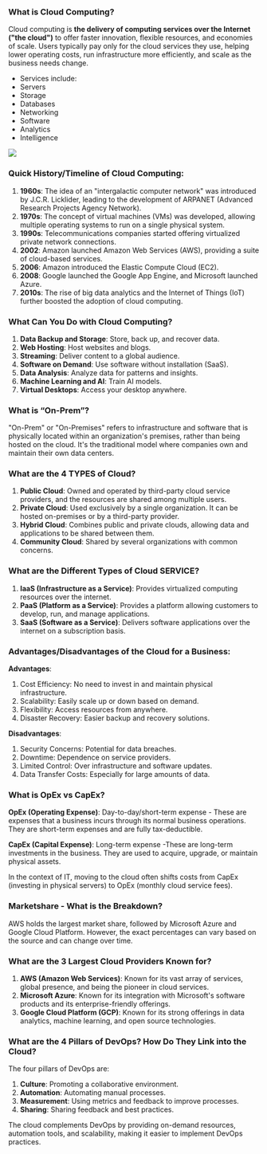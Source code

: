 ### What is Cloud Computing?

Cloud computing is **the delivery of computing services over the Internet ("the cloud")** to offer faster innovation, flexible resources, and economies of scale. Users typically pay only for the cloud services they use, helping lower operating costs, run infrastructure more efficiently, and scale as the business needs change.
- Services include:
- Servers
- Storage
- Databases
- Networking
- Software 
- Analytics
- Intelligence

![](/Users/doz/Documents/cloud-computing-architecture-diagram.webp)

### Quick History/Timeline of Cloud Computing:

1. **1960s**: The idea of an "intergalactic computer network" was introduced by J.C.R. Licklider, leading to the development of ARPANET (Advanced Research Projects Agency Network).
2. **1970s**: The concept of virtual machines (VMs) was developed, allowing multiple operating systems to run on a single physical system.
3. **1990s**: Telecommunications companies started offering virtualized private network connections.
4. **2002**: Amazon launched Amazon Web Services (AWS), providing a suite of cloud-based services.
5. **2006**: Amazon introduced the Elastic Compute Cloud (EC2).
6. **2008**: Google launched the Google App Engine, and Microsoft launched Azure.
7. **2010s**: The rise of big data analytics and the Internet of Things (IoT) further boosted the adoption of cloud computing.

### What Can You Do with Cloud Computing?

1. **Data Backup and Storage**: Store, back up, and recover data.
2. **Web Hosting**: Host websites and blogs.
3. **Streaming**: Deliver content to a global audience.
4. **Software on Demand**: Use software without installation (SaaS).
5. **Data Analysis**: Analyze data for patterns and insights.
6. **Machine Learning and AI**: Train AI models.
7. **Virtual Desktops**: Access your desktop anywhere.

### What is “On-Prem”?

"On-Prem" or "On-Premises" refers to infrastructure and software that is physically located within an organization's premises, rather than being hosted on the cloud. It's the traditional model where companies own and maintain their own data centers.

### What are the 4 TYPES of Cloud?

1. **Public Cloud**: Owned and operated by third-party cloud service providers, and the resources are shared among multiple users.
2. **Private Cloud**: Used exclusively by a single organization. It can be hosted on-premises or by a third-party provider.
3. **Hybrid Cloud**: Combines public and private clouds, allowing data and applications to be shared between them.
4. **Community Cloud**: Shared by several organizations with common concerns.

### What are the Different Types of Cloud SERVICE?

1. **IaaS (Infrastructure as a Service)**: Provides virtualized computing resources over the internet.
2. **PaaS (Platform as a Service)**: Provides a platform allowing customers to develop, run, and manage applications.
3. **SaaS (Software as a Service)**: Delivers software applications over the internet on a subscription basis.

### Advantages/Disadvantages of the Cloud for a Business:

**Advantages**:
1. Cost Efficiency: No need to invest in and maintain physical infrastructure.
2. Scalability: Easily scale up or down based on demand.
3. Flexibility: Access resources from anywhere.
4. Disaster Recovery: Easier backup and recovery solutions.

**Disadvantages**:
1. Security Concerns: Potential for data breaches.
2. Downtime: Dependence on service providers.
3. Limited Control: Over infrastructure and software updates.
4. Data Transfer Costs: Especially for large amounts of data.

### What is OpEx vs CapEx?

**OpEx (Operating Expense)**: Day-to-day/short-term expense - These are expenses that a business incurs through its normal business operations. They are short-term expenses and are fully tax-deductible.

**CapEx (Capital Expense)**: Long-term expense -These are long-term investments in the business. They are used to acquire, upgrade, or maintain physical assets.

In the context of IT, moving to the cloud often shifts costs from CapEx (investing in physical servers) to OpEx (monthly cloud service fees).

### Marketshare - What is the Breakdown?

AWS holds the largest market share, followed by Microsoft Azure and Google Cloud Platform. However, the exact percentages can vary based on the source and can change over time.

### What are the 3 Largest Cloud Providers Known for?

1. **AWS (Amazon Web Services)**: Known for its vast array of services, global presence, and being the pioneer in cloud services.
2. **Microsoft Azure**: Known for its integration with Microsoft's software products and its enterprise-friendly offerings.
3. **Google Cloud Platform (GCP)**: Known for its strong offerings in data analytics, machine learning, and open source technologies.

### What are the 4 Pillars of DevOps? How Do They Link into the Cloud?

The four pillars of DevOps are:
1. **Culture**: Promoting a collaborative environment.
2. **Automation**: Automating manual processes.
3. **Measurement**: Using metrics and feedback to improve processes.
4. **Sharing**: Sharing feedback and best practices.

The cloud complements DevOps by providing on-demand resources, automation tools, and scalability, making it easier to implement DevOps practices.
